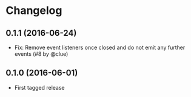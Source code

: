 # Changelog

## 0.1.1 (2016-06-24)

*   Fix: Remove event listeners once closed and do not emit any further events
    (#8 by @clue)

## 0.1.0 (2016-06-01)

*   First tagged release
